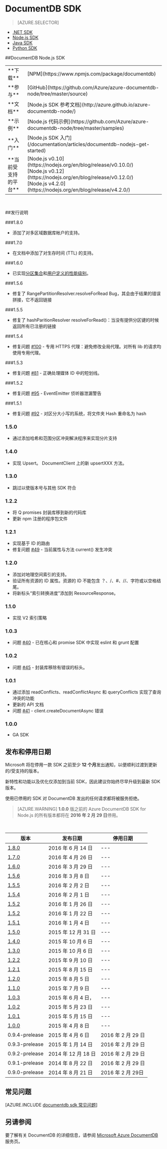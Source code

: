 <properties 
	pageTitle="DocumentDB Node.js SDK | Azure" 
	description="了解有关 Node.js SDK 的全部信息，包括发布日期、停用日期和 DocumentDB Node.js SDK 各版本之间所做的更改。" 
	services="documentdb" 
	documentationCenter="nodejs" 
	authors="aliuy" 
	manager="jhubbard" 
	editor="cgronlun"/>

<tags 
	ms.service="documentdb" 
	ms.date="06/14/2016" 
	wacn.date="06/29/2016"/>

# DocumentDB SDK

> [AZURE.SELECTOR]
- [.NET SDK](/documentation/articles/documentdb-sdk-dotnet)
- [Node.js SDK](/documentation/articles/documentdb-sdk-node)
- [Java SDK](/documentation/articles/documentdb-sdk-java)
- [Python SDK](/documentation/articles/documentdb-sdk-python)

##DocumentDB Node.js SDK

<table>
<tr><td>**下载**</td><td>[NPM](https://www.npmjs.com/package/documentdb)</td></tr>
<tr><td>**参与**</td><td>[GitHub](https://github.com/Azure/azure-documentdb-node/tree/master/source)</td></tr>
<tr><td>**文档**</td><td>[Node.js SDK 参考文档](http://azure.github.io/azure-documentdb-node/)</td></tr>
<tr><td>**示例**</td><td>[Node.js 代码示例](https://github.com/Azure/azure-documentdb-node/tree/master/samples)</td></tr>
<tr><td>**入门**</td><td>[Node.js SDK 入门](/documentation/articles/documentdb-nodejs-get-started)</td></tr>
<tr><td>**当前受支持的平台**</td><td>[Node.js v0.10](https://nodejs.org/en/blog/release/v0.10.0/)<br/>[Node.js v0.12](https://nodejs.org/en/blog/release/v0.12.0/)<br/>[Node.js v4.2.0](https://nodejs.org/en/blog/release/v4.2.0/)</td></tr>
</table></br>

##发行说明

###<a name="1.8.0"/>1.8.0</a>

  - 添加了对多区域数据库帐户的支持。

###<a name="1.7.0"/>1.7.0</a>

- 在文档中添加了对生存时间 (TTL) 的支持。

###<a name="1.6.0"/>1.6.0</a>
- 已实现[分区集合](/documentation/articles/documentdb-partition-data)和[用户定义的性能级别](/documentation/articles/documentdb-performance-levels)。 

###<a name="1.5.6"/>1.5.6</a>

- 修复了 RangePartitionResolver.resolveForRead Bug，其会由于结果的错误拼接，它不返回链接

###<a name="1.5.5"/>1.5.5</a>

- 修复了 hashParitionResolver resolveForRead()：当没有提供分区键的时候返回所有已注册的链接

###<a name="1.5.4"/>1.5.4</a>

- 修复问题 [#100](https://github.com/Azure/azure-documentdb-node/issues/100) - 专用 HTTPS 代理：避免修改全局代理。对所有 lib 的请求均使用专用代理。

###<a name="1.5.3"/>1.5.3</a>

- 修复问题 [#81](https://github.com/Azure/azure-documentdb-node/issues/81) - 正确处理媒体 ID 中的短划线。

###<a name="1.5.2"/>1.5.2</a>

- 修复问题 [#95](https://github.com/Azure/azure-documentdb-node/issues/95) - EventEmitter 侦听器泄漏警告

###<a name="1.5.1"/>1.5.1</a>

- 修复问题 [#92](https://github.com/Azure/azure-documentdb-node/issues/90) - 对区分大小写的系统，将文件夹 Hash 重命名为 hash

### <a name="1.5.0"/>1.5.0</a>

- 通过添加哈希和范围分区冲突解决程序来实现分片支持

### <a name="1.4.0"/>1.4.0</a>

- 实现 Upsert。 DocumentClient 上的新 upsertXXX 方法。 

### <a name="1.3.0"/>1.3.0</a>

- 跳过以使版本号与其他 SDK 符合

### <a name="1.2.2"/>1.2.2</a>

- 将 Q promises 封装库移到新的代码库
- 更新 npm 注册的程序包文件

### <a name="1.2.1"/>1.2.1</a>

- 实现基于 ID 的路由
- 修复问题 [#49](https://github.com/Azure/azure-documentdb-node/issues/49) - 当前属性与方法 current() 发生冲突

### <a name="1.2.0"/>1.2.0</a>

- 添加对地理空间索引的支持。
- 验证所有资源的 ID 属性。资源的 ID 不能包含 ？、/、#、&#47;&#47;、字符或以空格结尾。 
- 将新标头“索引转换进度”添加到 ResourceResponse。

### <a name="1.1.0"/>1.1.0</a>

- 实现 V2 索引策略

### <a name="1.0.3"/>1.0.3</a>

- 问题 [#40](https://github.com/Azure/azure-documentdb-node/issues/40) - 已在核心和 promise SDK 中实现 eslint 和 grunt 配置

### <a name="1.0.2"/>1.0.2</a>

- 问题 [#45](https://github.com/Azure/azure-documentdb-node/issues/45) - 封装库移除有错误的标头。

### <a name="1.0.1"/>1.0.1</a>

- 通过添加 readConflicts、readConflictAsync 和 queryConflicts 实现了查询冲突的功能
- 更新的 API 文档
- 问题 [#41](https://github.com/Azure/azure-documentdb-node/issues/41) - client.createDocumentAsync 错误  

### <a name="1.0.0"/>1.0.0</a>

- GA SDK

## 发布和停用日期
Microsoft 将在停用一款 SDK 之前至少 **12 个月**发出通知，以便顺利过渡到更新的/受支持的版本。

新特性和功能以及优化仅添加到当前 SDK，因此建议你始终尽早升级到最新 SDK 版本。

使用已停用的 SDK 对 DocumentDB 发出的任何请求都将被服务拒绝。

> [AZURE.WARNING]
**1.0.0** 版之前的 Azure DocumentDB SDK for Node.js 的所有版本都将在 **2016 年 2 月 29 日**停用。

<br/>

| 版本 | 发布日期 | 停用日期 
| ---	  | ---	         | ---
| [1\.8.0](#1.8.0) | 2016 年 6 月 14 日 |---
| [1\.7.0](#1.7.0) | 2016 年 4 月 26 日 |---
| [1\.6.0](#1.6.0) | 2016 年 3 月 29 日 |---
| [1\.5.6](#1.5.6) | 2016 年 3 月 8 日 |---
| [1\.5.5](#1.5.5) | 2016 年 2 月 2 日 |---
| [1\.5.4](#1.5.4) | 2016 年 2 月 1 日 |---
| [1\.5.2](#1.5.2) | 2016 年 1 月 26 日 |---
| [1\.5.2](#1.5.2) | 2016 年 1 月 22 日 |---
| [1\.5.1](#1.5.1) | 2016 年 1 月 4 日 |---
| [1\.5.0](#1.5.0) | 2015 年 12 月 31 日 |---
| [1\.4.0](#1.4.0) | 2015 年 10 月 6 日 |---
| [1\.3.0](#1.3.0) | 2015 年 10 月 6 日 |---
| [1\.2.2](#1.2.2) | 2015 年 9 月 10 日 |---
| [1\.2.1](#1.2.1) | 2015 年 8 月 15 日 |---
| [1\.2.0](#1.2.0) | 2015 年 8 月 5 日 |---
| [1\.1.0](#1.1.0) | 2015 年 7 月 9 日 |---
| [1\.0.3](#1.0.3) | 2015 年 6 月 4 日，|---
| [1\.0.2](#1.0.2) | 2015 年 5 月 23 日 |---
| [1\.0.1](#1.0.1) | 2015 年 5 月 15 日 |---
| [1\.0.0](#1.0.0) | 2015 年 4 月 8 日 |---
|0.9.4-prelease | 2015 年 4 月 6 日 | 2016 年 2 月 29 日
|0.9.3-prelease | 2015 年 1 月 14 日 | 2016 年 2 月 29 日
|0.9.2-prelease | 2014 年 12 月 18 日 | 2016 年 2 月 29 日
|0.9.1-prelease | 2014 年 8 月 22 日 | 2016 年 2 月 29 日
|0.9.0-prelease | 2014 年 8 月 21 日 | 2016 年 2 月 29日


## 常见问题
[AZURE.INCLUDE [documentdb sdk 常见问题](../includes/documentdb-sdk-faq.md)]

## 另请参阅

要了解有关 DocumentDB 的详细信息，请参阅 [Microsoft Azure DocumentDB](https://azure.microsoft.com/services/documentdb/) 服务页。

<!---HONumber=Mooncake_0627_2016-->